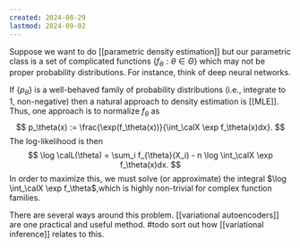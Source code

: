 ```yaml
---
created: 2024-08-29
lastmod: 2024-09-02
---
```


Suppose we want to do [[parametric density estimation]] but our parametric class is a set of complicated functions $\{f_\theta:\theta\in\Theta\}$ which may not be proper probability distributions. For instance, think of deep neural networks. 

If $\{p_\theta\}$ is a well-behaved family of probability distributions (i.e., integrate to 1, non-negative) then a natural approach to density estimation is [[MLE]]. Thus, one approach is to normalize $f_\theta$ as 
$$
p_\theta(x) := \frac{\exp(f_\theta(x))}{\int_\calX \exp f_\theta(x)dx}.
$$
The log-likelihood is then
$$
\log \calL(\theta) = \sum_i f_{\theta}(X_i) - n \log \int_\calX \exp f_\theta(x)dx.
$$
In order to maximize this, we must solve (or approximate) the integral $\log \int_\calX \exp f_\theta$,which is highly non-trivial for complex function families.  

There are several ways around this problem. [[variational autoencoders]] are one practical and useful method. 
#todo sort out how [[variational inference]] relates to this. 